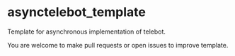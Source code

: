 # asynctelebot_template
 Template for asynchronous implementation of telebot.
 
 You are welcome to make pull requests or open issues to improve template.
